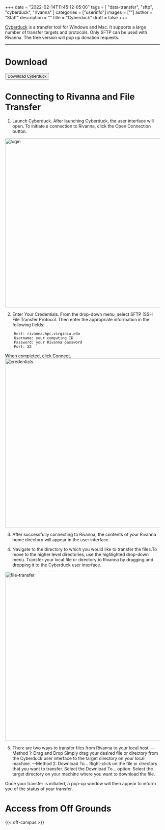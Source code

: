 +++
date = "2022-02-14T11:45:12-05:00"
tags = [
        "data-transfer",
        "sftp",
        "cyberduck",
        "rivanna"
        ]
categories = ["userinfo"]
images = [""]
author = "Staff"
description = ""
title = "Cyberduck"
draft = false
+++

<p class=lead><a href="https://cyberduck.io">Cyberduck</a> is a transfer tool for Windows and Mac. It supports a large number of transfer targets and protocols.  Only SFTP can be used with Rivanna.  The free version will pop up donation requests.</p>

- - -

# Download 

[<button class="btn btn-primary">Download Cyberduck</button>](https://cyberduck.io/download)

# Connecting to Rivanna and File Transfer

1. Launch Cyberduck. After launching Cyberduck, the user interface will open. To initiate a connection to Rivanna, click the Open Connection button.
<img src="/images/rivanna/cyberduck-login-page.png" alt="login" height="550" width="700">

2. Enter Your Credentials. From the drop-down menu, select SFTP (SSH File Transfer Protocol. Then enter the appropriate information in the following fields:

```
    Host: rivanna.hpc.virginia.edu
    Username: your computing ID
    Password: your Rivanna password
    Port: 22
```
When completed, click Connect.
<img src="/images/rivanna/cyberduck-credentials-popup.png" alt="credentials" height="550" width="700">

3. After successfully connecting to Rivanna, the contents of your Rivanna home directory will appear in the user interface.

4.  Navigate to the directory to which you would like to transfer the files.To move to the higher level directories, use the highlighted drop-down menu. Transfer your local file or directory to Rivanna by dragging and dropping it to the Cyberduck user interface.
<img src="/images/rivanna/cyberduck-file-transfer.png" alt="file-transfer" height="550" width="700">

5. There are two ways to transfer files from Rivanna to your local host.
--Method 1: Drag and Drop
Simply drag your desired file or directory from the Cyberduck user interface to the target directory on your local machine. 
--Method 2: Download To…
    Right-click on the file or directory that you want to transfer.
    Select the Download To… option.
    Select the target directory on your machine where you want to download the file. 

Once your transfer is initiated, a pop-up window will then appear to inform you of the status of your transfer.

# Access from Off Grounds

{{< off-campus >}}

